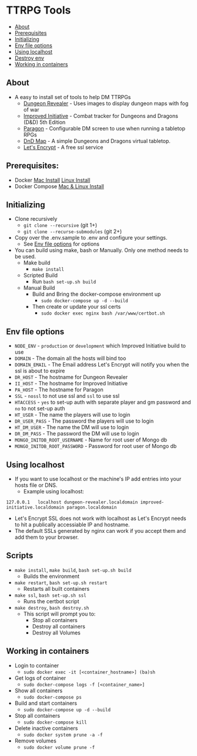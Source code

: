 TTRPG Tools
=================

  * [About](https://github.com/wushin/ttrpg-tools#about)
  * [Prerequisites](https://github.com/wushin/ttrpg-tools#prerequisites)
  * [Initializing](https://github.com/wushin/ttrpg-tools#initializing)
  * [Env file options](https://github.com/wushin/ttrpg-tools#env-file-options)
  * [Using localhost](https://github.com/wushin/ttrpg-tools#using-localhost)
  * [Destroy env](https://github.com/wushin/ttrpg-tools#destroy-env)
  * [Working in containers](https://github.com/wushin/ttrpg-tools#working-in-containers)

## About
* A easy to install set of tools to help DM TTRPGs
  * [Dungeon Revealer](https://github.com/dungeon-revealer/dungeon-revealer) - Uses images to display dungeon maps with fog of war
  * [Improved Initiative](https://github.com/cynicaloptimist/improved-initiative) - Combat tracker for Dungeons and Dragons (D&D) 5th Edition
  * [Paragon](https://github.com/cynicaloptimist/paragon) - Configurable DM screen to use when running a tabletop RPGs
  * [DnD Map](https://github.com/karlyanelson/dnd-map) - A simple Dungeons and Dragons virtual tabletop. 
  * [Let's Encrypt](https://letsencrypt.org/) - A free ssl service

## Prerequisites:
* Docker [Mac Install](https://docs.docker.com/docker-for-mac/install/) [Linux Install](https://docs.docker.com/engine/install/#server)
* Docker Compose [Mac & Linux Install](https://docs.docker.com/compose/install/)

## Initializing
* Clone recursively
  * `git clone --recursive` (git 1+)
  * `git clone --recurse-submodules` (git 2+)
* Copy over the .env.sample to .env and configure your settings.
  * See [Env file options](https://github.com/wushin/ttrpg-tools#env-file-options) for options
* You can build using make, bash or Manually. Only one method needs to be used.
  * Make build
    * `make install`
  * Scripted Build
    * Run `bash set-up.sh build`
  * Manual Build
    * Build and Bring the docker-compose environment up
      * `sudo docker-compose up -d --build`
    * Then create or update your ssl certs
      * `sudo docker exec nginx bash /var/www/certbot.sh`

## Env file options
* `NODE_ENV` - `production` or `development` which Improved Initiative build to use
* `DOMAIN` - The domain all the hosts will bind too
* `DOMAIN_EMAIL` - The Email address Let's Encrypt will notify you when the ssl is about to expire
* `DR_HOST` - The hostname for Dungeon Revealer
* `II_HOST` - The hostname for Improved Initiative
* `PA_HOST` - The hostname for Paragon
* `SSL` - `nossl` to not use ssl and `ssl` to use ssl
* `HTACCESS` - `yes` to set-up auth with separate player and gm password and `no` to not set-up auth
* `HT_USER` - The name the players will use to login
* `DR_USER_PASS` - The password the players will use to login
* `HT_DM_USER` - The name the DM will use to login
* `DR_DM_PASS` - The password the DM will use to login
* `MONGO_INITDB_ROOT_USERNAME` - Name for root user of Mongo db
* `MONGO_INITDB_ROOT_PASSWORD` - Password for root user of Mongo db

## Using localhost
* If you want to use localhost or the machine's IP add entries into your hosts file or DNS. 
  * Example using localhost:
```
127.0.0.1	localhost dungeon-revealer.localdomain improved-initiative.localdomain paragon.localdomain
```
  * Let's Encrypt SSL does not work with localhost as Let's Encrypt needs to hit a publically accessiable IP and hostname.
  * The default SSLs generated by nginx can work if you accept them and add them to your browser.

## Scripts
* `make install`, `make build`, `bash set-up.sh build`
  * Builds the environment
* `make restart`, `bash set-up.sh restart`
  * Restarts all built containers
* `make ssl`, `bash set-up.sh ssl`
  * Runs the certbot script
* `make destroy`, `bash destroy.sh`
  * This script will prompt you to:
    * Stop all containers
    * Destroy all containers
    * Destroy all Volumes

## Working in containers
* Login to container
  * `sudo docker exec -it [<container_hostname>] (ba)sh`
* Get logs of container
  * `sudo docker-compose logs -f [<container_name>]`
* Show all containers
  * `sudo docker-compose ps`
* Build and start containers
  * `sudo docker-compose up -d --build`
* Stop all containers
  * `sudo docker-compose kill`
* Delete inactive containers
  * `sudo docker system prune -a -f`
* Remove volumes
  * `sudo docker volume prune -f`
